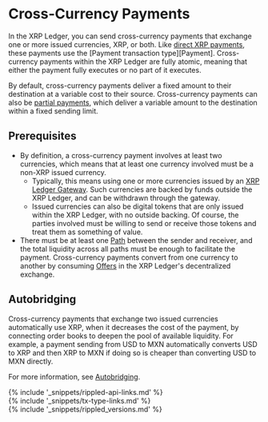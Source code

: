 # Cross-Currency Payments

In the XRP Ledger, you can send cross-currency payments that exchange one or more issued currencies, XRP, or both. Like [direct XRP payments](use-simple-xrp-payments.html), these payments use the [Payment transaction type][Payment]. Cross-currency payments within the XRP Ledger are fully atomic, meaning that either the payment fully executes or no part of it executes.

By default, cross-currency payments deliver a fixed amount to their destination at a variable cost to their source. Cross-currency payments can also be [partial payments](partial-payments.html), which deliver a variable amount to the destination within a fixed sending limit.


## Prerequisites

- By definition, a cross-currency payment involves at least two currencies, which means that at least one currency involved must be a non-XRP issued currency.
    - Typically, this means using one or more currencies issued by an [XRP Ledger Gateway](become-an-xrp-ledger-gateway.html). Such currencies are backed by funds outside the XRP Ledger, and can be withdrawn through the gateway.
    - Issued currencies can also be digital tokens that are only issued within the XRP Ledger, with no outside backing. Of course, the parties involved must be willing to send or receive those tokens and treat them as something of value.
- There must be at least one [Path](paths.html) between the sender and receiver, and the total liquidity across all paths must be enough to facilitate the payment. Cross-currency payments convert from one currency to another by consuming [Offers](offers.html) in the XRP Ledger's decentralized exchange.


## Autobridging

Cross-currency payments that exchange two issued currencies automatically use XRP, when it decreases the cost of the payment, by connecting order books to deepen the pool of available liquidity. For example, a payment sending from USD to MXN automatically converts USD to XRP and then XRP to MXN if doing so is cheaper than converting USD to MXN directly.

For more information, see [Autobridging](autobridging.html).

<!--{# common link defs #}-->
{% include '_snippets/rippled-api-links.md' %}			
{% include '_snippets/tx-type-links.md' %}			
{% include '_snippets/rippled_versions.md' %}
